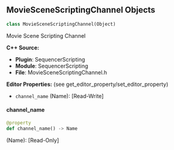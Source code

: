 ## MovieSceneScriptingChannel Objects

```python
class MovieSceneScriptingChannel(Object)
```

Movie Scene Scripting Channel

**C++ Source:**

- **Plugin**: SequencerScripting
- **Module**: SequencerScripting
- **File**: MovieSceneScriptingChannel.h

**Editor Properties:** (see get_editor_property/set_editor_property)

- ``channel_name`` (Name):  [Read-Write]

<a id="unreal.MovieSceneScriptingChannel.channel_name"></a>

#### channel_name

```python
@property
def channel_name() -> Name
```

(Name):  [Read-Only]

<a id="unreal.MovieSceneScriptingActorReferenceChannel"></a>